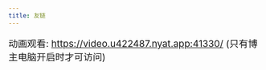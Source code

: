 ```yaml
---
title: 友链
---
```

动画观看: https://video.u422487.nyat.app:41330/ (只有博主电脑开启时才可访问)

<style>
    p {font-size: 14pt;}
</style>